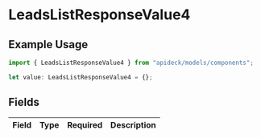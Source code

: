 # LeadsListResponseValue4

## Example Usage

```typescript
import { LeadsListResponseValue4 } from "apideck/models/components";

let value: LeadsListResponseValue4 = {};
```

## Fields

| Field       | Type        | Required    | Description |
| ----------- | ----------- | ----------- | ----------- |